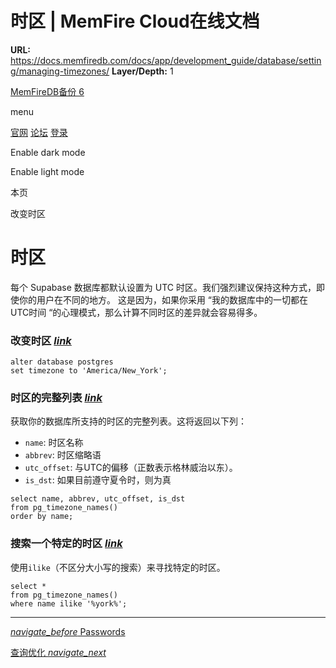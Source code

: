 # 时区 | MemFire Cloud在线文档

**URL:** https://docs.memfiredb.com/docs/app/development_guide/database/setting/managing-timezones/
**Layer/Depth:** 1

[MemFireDB备份 6](/)

menu

[官网](https://memfiredb.com/)
[论坛](https://community.memfiredb.com/)
[登录](https://cloud.memfiredb.com/auth/login)

Enable dark mode

Enable light mode

本页

改变时区

# 时区

每个 Supabase 数据库都默认设置为 UTC 时区。我们强烈建议保持这种方式，即使你的用户在不同的地方。
这是因为，如果你采用 “我的数据库中的一切都在UTC时间 “的心理模式，那么计算不同时区的差异就会容易得多。

### 改变时区 [*link*](#%e6%94%b9%e5%8f%98%e6%97%b6%e5%8c%ba)

```
alter database postgres
set timezone to 'America/New_York';
```

### 时区的完整列表 [*link*](#%e6%97%b6%e5%8c%ba%e7%9a%84%e5%ae%8c%e6%95%b4%e5%88%97%e8%a1%a8)

获取你的数据库所支持的时区的完整列表。这将返回以下列：

* `name`: 时区名称
* `abbrev`: 时区缩略语
* `utc_offset`: 与UTC的偏移（正数表示格林威治以东）。
* `is_dst`: 如果目前遵守夏令时，则为真

```
select name, abbrev, utc_offset, is_dst
from pg_timezone_names()
order by name;
```

### 搜索一个特定的时区 [*link*](#%e6%90%9c%e7%b4%a2%e4%b8%80%e4%b8%aa%e7%89%b9%e5%ae%9a%e7%9a%84%e6%97%b6%e5%8c%ba)

使用`ilike`（不区分大小写的搜索）来寻找特定的时区。

```
select *
from pg_timezone_names()
where name ilike '%york%';
```

---

[*navigate\_before* Passwords](/docs/app/development_guide/database/setting/managing-passwords/)

[查询优化 *navigate\_next*](/docs/app/development_guide/database/setting/query-optimization/)